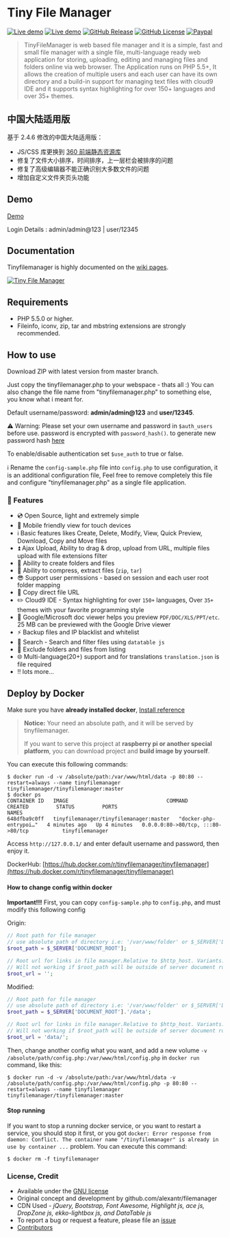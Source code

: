 # Tiny File Manager

[![Live demo](https://img.shields.io/badge/Live-Demo-brightgreen.svg?style=flat-square)](https://tinyfilemanager.github.io/demo/)
[![Live demo](https://img.shields.io/badge/Help-Docs-lightgrey.svg?style=flat-square)](https://github.com/prasathmani/tinyfilemanager/wiki)
[![GitHub Release](https://img.shields.io/github/release/qubyte/rubidium.svg?style=flat-square)](https://github.com/prasathmani/tinyfilemanager/releases)
[![GitHub License](https://img.shields.io/github/license/prasathmani/tinyfilemanager.svg?style=flat-square)](https://github.com/prasathmani/tinyfilemanager/blob/master/LICENSE)
[![Paypal](https://img.shields.io/badge/Donate-Paypal-lightgrey.svg?style=flat-square)](https://www.paypal.me/prasathmani)

> TinyFileManager is web based file manager and it is a simple, fast and small file manager with a single file, multi-language ready web application for storing, uploading, editing and managing files and folders online via web browser. The Application runs on PHP 5.5+, It allows the creation of multiple users and each user can have its own directory and a build-in support for managing text files with cloud9 IDE and it supports syntax highlighting for over 150+ languages and over 35+ themes.


## 中国大陆适用版

基于 2.4.6 修改的中国大陆适用版：

* JS/CSS 库更换到 <a href="https://cdn.baomitu.com/" target="_blank">360 前端静态资源库</a>
* 修复了文件大小排序，时间排序，上一层栏会被排序的问题
* 修复了高级编辑器不能正确识别大多数文件的问题
* 增加自定义文件夹页头功能


## Demo

[Demo](https://tinyfilemanager.github.io/demo/)

Login Details : admin/admin@123 | user/12345

## Documentation

Tinyfilemanager is highly documented on the [wiki pages](https://github.com/prasathmani/tinyfilemanager/wiki).

[![Tiny File Manager](screenshot.gif)](screenshot.gif)

## Requirements

- PHP 5.5.0 or higher.
- Fileinfo, iconv, zip, tar and mbstring extensions are strongly recommended.

## How to use

Download ZIP with latest version from master branch.

Just copy the tinyfilemanager.php to your webspace - thats all :)
You can also change the file name from "tinyfilemanager.php" to something else, you know what i meant for.

Default username/password: **admin/admin@123** and **user/12345**.

:warning: Warning: Please set your own username and password in `$auth_users` before use. password is encrypted with <code>password_hash()</code>. to generate new password hash [here](https://tinyfilemanager.github.io/docs/pwd.html)

To enable/disable authentication set `$use_auth` to true or false.

:information_source: Rename the `config-sample.php` file into `config.php` to use configuration, it is an additional configuration file, Feel free to remove completely this file and configure "tinyfilemanager.php" as a single file application.

### :loudspeaker: Features

- :cd: Open Source, light and extremely simple
- :iphone: Mobile friendly view for touch devices
- :information_source: Basic features likes Create, Delete, Modify, View, Quick Preview, Download, Copy and Move files
- :arrow_double_up: Ajax Upload, Ability to drag & drop, upload from URL, multiple files upload with file extensions filter
- :file_folder: Ability to create folders and files
- :gift: Ability to compress, extract files (`zip`, `tar`)
- :sunglasses: Support user permissions - based on session and each user root folder mapping
- :floppy_disk: Copy direct file URL
- :pencil2: Cloud9 IDE - Syntax highlighting for over `150+` languages, Over `35+` themes with your favorite programming style
- :page_facing_up: Google/Microsoft doc viewer helps you preview `PDF/DOC/XLS/PPT/etc`. 25 MB can be previewed with the Google Drive viewer
- :zap: Backup files and IP blacklist and whitelist
- :mag_right: Search - Search and filter files using `datatable js`
- :file_folder: Exclude folders and files from listing
- :globe_with_meridians: Multi-language(20+) support and for translations `translation.json` is file required
- :bangbang: lots more...

## Deploy by Docker

Make sure you have **already installed docker**, [Install reference](https://docs.docker.com/engine/install/)

> **Notice:** Your need an absolute path, and it will be served by tinyfilemanager.
> 
> If you want to serve this project at **raspberry pi or another special platform**, you can download project and **build image by yourself**.

You can execute this following commands:

```shell
$ docker run -d -v /absolute/path:/var/www/html/data -p 80:80 --restart=always --name tinyfilemanager tinyfilemanager/tinyfilemanager:master
$ docker ps
CONTAINER ID   IMAGE                                COMMAND                  CREATED         STATUS         PORTS                                       NAMES
648dfba9c0ff   tinyfilemanager/tinyfilemanager:master   "docker-php-entrypoi…"   4 minutes ago   Up 4 minutes   0.0.0.0:80->80/tcp, :::80->80/tcp           tinyfilemanager
```
Access `http://127.0.0.1/` and enter default username and password, then enjoy it.

DockerHub: [https://hub.docker.com/r/tinyfilemanager/tinyfilemanager](https://hub.docker.com/r/tinyfilemanager/tinyfilemanager)

#### How to change config within docker

**Important!!!** First, you can copy `config-sample.php` to `config.php`, and must modify this following config

Origin:

```php
// Root path for file manager
// use absolute path of directory i.e: '/var/www/folder' or $_SERVER['DOCUMENT_ROOT'].'/folder'
$root_path = $_SERVER['DOCUMENT_ROOT'];

// Root url for links in file manager.Relative to $http_host. Variants: '', 'path/to/subfolder'
// Will not working if $root_path will be outside of server document root
$root_url = '';
```

Modified:

```php
// Root path for file manager
// use absolute path of directory i.e: '/var/www/folder' or $_SERVER['DOCUMENT_ROOT'].'/folder'
$root_path = $_SERVER['DOCUMENT_ROOT'].'/data';

// Root url for links in file manager.Relative to $http_host. Variants: '', 'path/to/subfolder'
// Will not working if $root_path will be outside of server document root
$root_url = 'data/';
```

Then, change another config what you want, and add a new volume `-v /absolute/path/config.php:/var/www/html/config.php` in `docker run` command, like this:

```shell
$ docker run -d -v /absolute/path:/var/www/html/data -v /absolute/path/config.php:/var/www/html/config.php -p 80:80 --restart=always --name tinyfilemanager tinyfilemanager/tinyfilemanager:master
```

#### Stop running

If you want to stop a running docker service, or you want to restart a service, you should stop it first, or you got `docker: Error response from daemon: Conflict. The container name "/tinyfilemanager" is already in use by container ...` problem. You can execute this command:

```shell
$ docker rm -f tinyfilemanager
```

### <a name=license></a>License, Credit

- Available under the [GNU license](https://github.com/prasathmani/tinyfilemanager/blob/master/LICENSE)
- Original concept and development by github.com/alexantr/filemanager
- CDN Used - _jQuery, Bootstrap, Font Awesome, Highlight js, ace js, DropZone js, ekko-lightbox js, and DataTable js_
- To report a bug or request a feature, please file an [issue](https://github.com/prasathmani/tinyfilemanager/issues)
- [Contributors](https://github.com/prasathmani/tinyfilemanager/wiki/Authors-and-Contributors)
